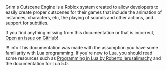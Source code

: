 Grim's Cutscene Engine is a Roblox system created to allow developers to easily create proper cutscenes for their games that include the animation of instances, characters, etc, the playing of sounds and other actions, and support for subtitles.

If you find anything missing from this documentation or that is incorrect, [Open an issue on GitHub](https://github.com/Reapimus/grims-cutscene-engine/issues)!

!!! info
	This documentation was made with the assumption you have some familiarity with Lua programming. If you're new to Lua, you should read some resources such as [Programming in Lua by Roberto lerusalimschy](https://www.lua.org/pil/) and the documentation for Lua 5.0.